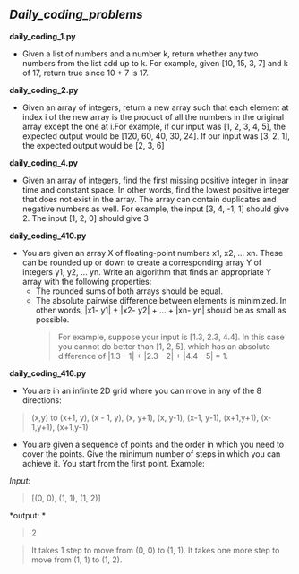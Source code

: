 ## ***Daily_coding_problems***

   **daily_coding_1.py**
   - Given a list of numbers and a number k, return whether any two numbers from the list add up to k.
For example, given [10, 15, 3, 7] and k of 17, return true since 10 + 7 is 17.
   
   **daily_coding_2.py**
   - Given an array of integers, return a new array such that each element at index i of the new array is the product of all the numbers in the original array except the one at i.For example, if our input was [1, 2, 3, 4, 5], the expected output would be [120, 60, 40, 30, 24]. If our input was [3, 2, 1], the expected output would be [2, 3, 6]
   
   **daily_coding_4.py**
   - Given an array of integers, find the first missing positive integer in linear time and constant space. In other words, 
find the lowest positive integer that does not exist in the array. The array can contain duplicates and negative numbers as well.
For example, the input [3, 4, -1, 1] should give 2. The input [1, 2, 0] should give 3

  **daily_coding_410.py**
  - You are given an array X of floating-point numbers x1, x2, ... xn. These can be rounded up or down to create a corresponding array Y of integers y1, y2, ... yn.
Write an algorithm that finds an appropriate Y array with the following properties:
      - The rounded sums of both arrays should be equal.
      - The absolute pairwise difference between elements is minimized. In other words, |x1- y1| + |x2- y2| + ... + |xn- yn| should be as small as possible.
        > For example, suppose your input is [1.3, 2.3, 4.4]. In this case you cannot do better than [1, 2, 5], which has an absolute difference of |1.3 - 1| + |2.3 - 2| + |4.4 - 5| = 1.
        
        
  **daily_coding_416.py**
  
  - You are in an infinite 2D grid where you can move in any of the 8 directions:
  > (x,y) to
  > (x+1, y),
  > (x - 1, y),
  > (x, y+1), 
  > (x, y-1),
  > (x-1, y-1),
  > (x+1,y+1),
  > (x-1,y+1),
  > (x+1,y-1)

  - You are given a sequence of points and the order in which you need to cover the points. Give the minimum number of steps in which you can achieve it. You start from the first point.
  Example:
  
  *Input:*
 
  > [(0, 0), (1, 1), (1, 2)]
  
  *output: *
  
  > 2
  
  > It takes 1 step to move from (0, 0) to (1, 1). It takes one more step to move from (1, 1) to (1, 2).

